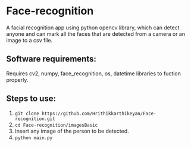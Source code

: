 # Face-recognition
A facial recognition app using python opencv library, which can detect anyone and can mark all the faces that are detected from a camera or an image to a csv file.

## Software requirements:
Requires cv2, numpy, face_recognition, os, datetime libraries to fuction properly.

## Steps to use:
1. `git clone https://github.com/Hrithikkarthikeyan/Face-recognition.git` 
2. `cd Face-recognition/imagesBasic`
3. Insert any image of the person to be detected.
4. `python main.py`
